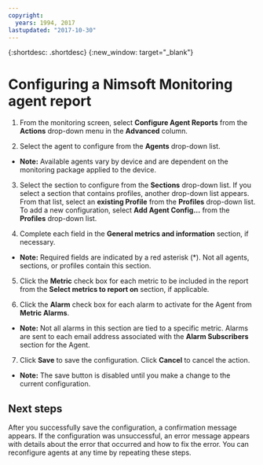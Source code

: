 ```yaml
---
copyright:
  years: 1994, 2017
lastupdated: "2017-10-30"
---
```


{:shortdesc: .shortdesc}
{:new_window: target="_blank"}

# Configuring a Nimsoft Monitoring agent report

1. From the monitoring screen, select **Configure Agent Reports** from the **Actions** drop-down menu in the **Advanced** column.

2. Select the agent to configure from the **Agents** drop-down list.
  * **Note:** Available agents vary by device and are dependent on the monitoring package applied to the device.

3. Select the section to configure from the **Sections** drop-down list. If you select a section that contains profiles, another drop-down list appears. From that list, select an **existing Profile** from the **Profiles** drop-down list. To add a new configuration, select **Add Agent Config...** from the **Profiles** drop-down list.

4. Complete each field in the **General metrics and information** section, if necessary.
  * **Note:** Required fields are indicated by a red asterisk (*). Not all agents, sections, or profiles contain this section.

5. Click the **Metric** check box for each metric to be included in the report from the **Select metrics to report on** section, if applicable.

6. Click the **Alarm** check box for each alarm to activate for the Agent from **Metric Alarms**.
  * **Note:** Not all alarms in this section are tied to a specific metric. Alarms are sent to each email address associated with the **Alarm Subscribers** section for the Agent.

7. Click **Save** to save the configuration. Click **Cancel** to cancel the action.
  * **Note:** The save button is disabled until you make a change to the current configuration.

## Next steps

After you successfully save the configuration, a confirmation message appears. If the configuration was unsuccessful, an error message appears with details about the error that occurred and how to fix the error. You can reconfigure agents at any time by repeating these steps. 
